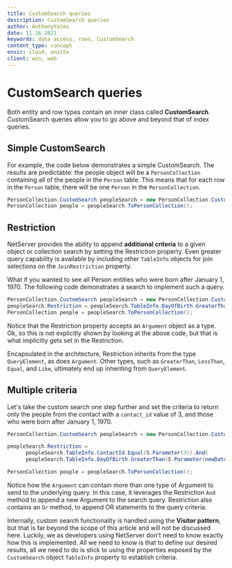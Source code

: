```yaml
---
title: CustomSearch queries
description: CustomSearch queries
author: AnthonyYates
date: 11.16.2021
keywords: data access, rows, CustomSearch
content_type: concept
envir: cloud, onsite
client: win, web
---
```


# CustomSearch queries

Both entity and row types contain an inner class called **CustomSearch**. CustomSearch queries allow you to go above and beyond that of index queries.

## Simple CustomSearch

For example, the code below demonstrates a simple CustomSearch. The results are predictable: the people object will be a `PersonCollection` containing all of the people in the `Person` table. This means that for each row in the `Person` table, there will be one `Person` in the `PersonCollection`.

```csharp
PersonCollection.CustomSearch peopleSearch = new PersonCollection.CustomSearch();
PersonCollection people = peopleSearch.ToPersonCollection();
```

## Restriction

NetServer provides the ability to append **additional criteria** to a given object or collection search by setting the Restriction property. Even greater query capability is available by including other `TableInfo` objects for join selections on the `JoinRestriction` property.

What if you wanted to see all Person entities who were born after January 1, 1970. The following code demonstrates a search to implement such a query.

```csharp
PersonCollection.CustomSearch peopleSearch = new PersonCollection.CustomSearch();
peopleSearch.Restriction = peopleSearch.TableInfo.DayOfBirth.GreaterThan(S.Parameter(newDateTime(1970, 1, 1)));
PersonCollection people = peopleSearch.ToPersonCollection();
```

Notice that the Restriction property accepts an `Argument` object as a type. Ok, so this is not explicitly shown by looking at the above code, but that is what implicitly gets set in the Restriction.

Encapsulated in the architecture, Restriction inherits from the type `QueryElement`, as does `Argument`. Other types, such as `GreaterThan`, `LessThan`, `Equal`, and `Like`, ultimately end up inheriting from `QueryElement`.

## Multiple criteria

Let's take the custom search one step further and set the criteria to return only the people from the contact with a `contact_id` value of 3, and those who were born after January 1, 1970.

```csharp
PersonCollection.CustomSearch peopleSearch = new PersonCollection.CustomSearch();

peopleSearch.Restriction =
      peopleSearch.TableInfo.ContactId.Equal(S.Parameter(3)).And(
      peopleSearch.TableInfo.DayOfBirth.GreaterThan(S.Parameter(newDateTime(1970, 1, 1))));

PersonCollection people = peopleSearch.ToPersonCollection();
```

Notice how the `Argument` can contain more than one type of Argument to send to the underlying query. In this case, it leverages the Restriction `And` method to append a new Argument to the search query. Restriction also contains an `Or` method, to append OR statements to the query criteria.

Internally, custom search functionality is handled using the **Visitor pattern**, but that is far beyond the scope of this article and will not be discussed here. Luckily, we as developers using NetServer don't need to know exactly how this is implemented. All we need to know is that to define our desired results, all we need to do is stick to using the properties exposed by the `CustomSearch` object `TableInfo` property to establish criteria.

<!-- Referenced links -->
<!-- Referenced images -->
